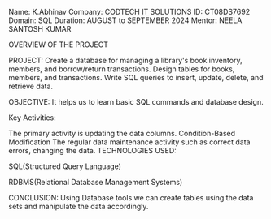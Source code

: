 Name: K.Abhinav Company: CODTECH IT SOLUTIONS ID: CT08DS7692 Domain: SQL Duration: AUGUST to SEPTEMBER 2024 Mentor: NEELA SANTOSH KUMAR

OVERVIEW OF THE PROJECT

PROJECT: Create a database for managing a library's book inventory, members, and borrow/return transactions. Design tables for books, members, and transactions. Write SQL queries to insert, update, delete, and retrieve data.

OBJECTIVE: It helps us to learn basic SQL commands and database design.

Key Activities:

The primary activity is updating the data columns. Condition-Based Modification The regular data maintenance activity such as correct data errors, changing the data. TECHNOLOGIES USED:

SQL(Structured Query Language)

RDBMS(Relational Database Management Systems)

CONCLUSION: Using Database tools we can create tables using the data sets and manipulate the data accordingly.

